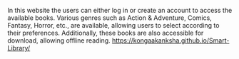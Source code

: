 In this website the users can either log in or create an account to access the available books. Various genres such as Action & Adventure, Comics, Fantasy, Horror, etc., are available, allowing users to select according to their preferences. Additionally, these books are also accessible for download, allowing offline reading.
https://kongaakanksha.github.io/Smart-Library/
